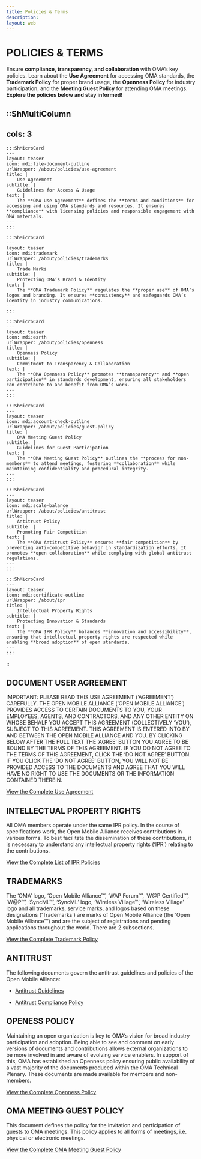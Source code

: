 ```yaml
---
title: Policies & Terms
description:
layout: web
---
```

# POLICIES & TERMS

Ensure **compliance, transparency, and collaboration** with OMA’s key policies. Learn about the **Use Agreement** for accessing OMA standards, the **Trademark Policy** for proper brand usage, the **Openness Policy** for industry participation, and the **Meeting Guest Policy** for attending OMA meetings. **Explore the policies below and stay informed!**  


::ShMultiColumn
---
cols: 3
---

    :::ShMicroCard
    ---
    layout: teaser
    icon: mdi:file-document-outline
    urlWrapper: /about/policies/use-agreement
    title: |
        Use Agreement
    subtitle: |
        Guidelines for Access & Usage
    text: |
        The **OMA Use Agreement** defines the **terms and conditions** for accessing and using OMA standards and resources. It ensures **compliance** with licensing policies and responsible engagement with OMA materials.
    ---
    :::

    :::ShMicroCard
    ---
    layout: teaser
    icon: mdi:trademark
    urlWrapper: /about/policies/trademarks
    title: |
        Trade Marks
    subtitle: |
        Protecting OMA’s Brand & Identity
    text: |
        The **OMA Trademark Policy** regulates the **proper use** of OMA’s logos and branding. It ensures **consistency** and safeguards OMA’s identity in industry communications.
    ---
    :::

    :::ShMicroCard
    ---
    layout: teaser
    icon: mdi:earth
    urlWrapper: /about/policies/openness
    title: |
        Openness Policy
    subtitle: |
        Commitment to Transparency & Collaboration
    text: |
        The **OMA Openness Policy** promotes **transparency** and **open participation** in standards development, ensuring all stakeholders can contribute to and benefit from OMA’s work.
    ---
    :::

    :::ShMicroCard
    ---
    layout: teaser
    icon: mdi:account-check-outline
    urlWrapper: /about/policies/guest-policy
    title: |
        OMA Meeting Guest Policy
    subtitle: |
        Guidelines for Guest Participation
    text: |
        The **OMA Meeting Guest Policy** outlines the **process for non-members** to attend meetings, fostering **collaboration** while maintaining confidentiality and procedural integrity.
    ---
    :::

    :::ShMicroCard
    ---
    layout: teaser
    icon: mdi:scale-balance
    urlWrapper: /about/policies/antitrust
    title: |
        Antitrust Policy
    subtitle: |
        Promoting Fair Competition
    text: |
        The **OMA Antitrust Policy** ensures **fair competition** by preventing anti-competitive behavior in standardization efforts. It promotes **open collaboration** while complying with global antitrust regulations.
    ---
    :::

    :::ShMicroCard
    ---
    layout: teaser
    icon: mdi:certificate-outline
    urlWrapper: /about/ipr
    title: |
        Intellectual Property Rights
    subtitle: |
        Protecting Innovation & Standards
    text: |
        The **OMA IPR Policy** balances **innovation and accessibility**, ensuring that intellectual property rights are respected while enabling **broad adoption** of open standards.
    ---
    :::

::


## DOCUMENT USER AGREEMENT
IMPORTANT: PLEASE READ THIS USE AGREEMENT (‘AGREEMENT’) CAREFULLY. THE OPEN MOBILE ALLIANCE (‘OPEN MOBILE ALLIANCE’) PROVIDES ACCESS TO CERTAIN DOCUMENTS TO YOU, YOUR EMPLOYEES, AGENTS, AND CONTRACTORS, AND ANY OTHER ENTITY ON WHOSE BEHALF YOU ACCEPT THIS AGREEMENT (COLLECTIVELY ‘YOU’), SUBJECT TO THIS AGREEMENT. THIS AGREEMENT IS ENTERED INTO BY AND BETWEEN THE OPEN MOBILE ALLIANCE AND YOU. BY CLICKING BELOW AFTER THE FULL TEXT THE ‘AGREE’ BUTTON YOU AGREE TO BE BOUND BY THE TERMS OF THIS AGREEMENT. IF YOU DO NOT AGREE TO THE TERMS OF THIS AGREEMENT, CLICK THE ‘DO NOT AGREE’ BUTTON. IF YOU CLICK THE ‘DO NOT AGREE’ BUTTON, YOU WILL NOT BE PROVIDED ACCESS TO THE DOCUMENTS AND AGREE THAT YOU WILL HAVE NO RIGHT TO USE THE DOCUMENTS OR THE INFORMATION CONTAINED THEREIN.

[View the Complete Use Agreement](/omaspecworks/about/policies-terms/use-agreement)

## INTELLECTUAL PROPERTY RIGHTS
All OMA members operate under the same IPR policy.
In the course of specifications work, the Open Mobile Alliance receives contributions in various forms. To best facilitate the dissemination of these contributions, it is necessary to understand any intellectual property rights (‘IPR’) relating to the contributions.

[View the Complete List of IPR Policies](/omaspecworks/about/ipr)

## TRADEMARKS
The ‘OMA’ logo, ‘Open Mobile Alliance™’, ‘WAP Forum™’, ‘W@P Certified™’, ‘W@P™’, ‘SyncML™’, ‘SyncML’ logo, ‘Wireless Village™’, ‘Wireless Village’ logo and all trademarks, service marks, and logos based on these designations (‘Trademarks’) are marks of Open Mobile Alliance (the ‘Open Mobile Alliance™’) and are the subject of registrations and pending applications throughout the world. There are 2 subsections.

[View the Complete Trademark Policy](/omaspecworks/about/policies-terms/trademarks)

## ANTITRUST
The following documents govern the antitrust guidelines and policies of the Open Mobile Alliance:

* <a href="/documentation/Antitrust/antitrustguidelines.pdf" target="_blank">Antitrust Guidelines</a>

* <a href="/documentation/Antitrust/OMA-Reference-2016-0005-Antitrust_Compliance_Policy.pdf" target="_blank" >Antitrust Compliance Policy</a> 

## OPENESS POLICY
Maintaining an open organization is key to OMA’s vision for broad industry participation and adoption. Being able to see and comment on early versions of documents and contributions allows external organizations to be more involved in and aware of evolving service enablers. In support of this, OMA has established an Openness policy ensuring public availability of a vast majority of the documents produced within the OMA Technical Plenary. These documents are made available for members and non-members.

[View the Complete Openness Policy](/omaspecworks/about/policies-terms/openness)

## OMA MEETING GUEST POLICY
This document defines the policy for the invitation and participation of guests to OMA meetings. This policy applies to all forms of meetings, i.e. physical or electronic meetings.

[View the Complete OMA Meeting Guest Policy](/omaspecworks/about/policies-terms/guest-policy)
